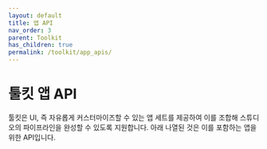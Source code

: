 ```yaml
---
layout: default
title: 앱 API
nav_order: 3
parent: Toolkit
has_children: true
permalink: /toolkit/app_apis/
---
```


# 툴킷 앱 API

툴킷은 UI, 즉 자유롭게 커스터마이즈할 수 있는 앱 세트를 제공하여 이를 조합해 스튜디오의 파이프라인을 완성할 수 있도록 지원합니다. 아래 나열된 것은 이를 포함하는 앱을 위한 API입니다.

